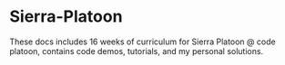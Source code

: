 # Sierra-Platoon
These docs includes 16 weeks of curriculum for Sierra Platoon @ code platoon, contains code demos, tutorials, and my personal solutions.
